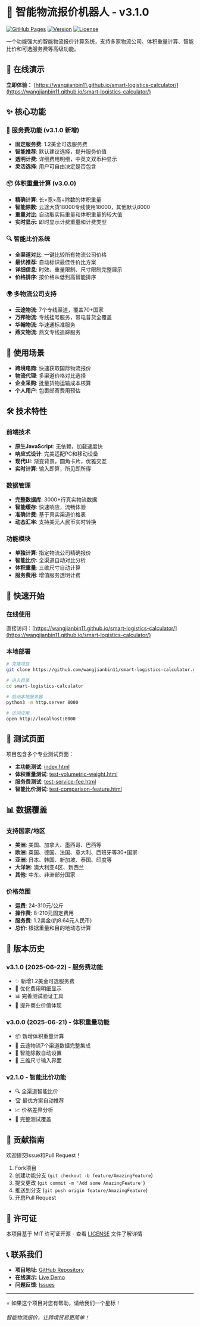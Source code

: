 # 🚀 智能物流报价机器人 - v3.1.0

[![GitHub Pages](https://img.shields.io/badge/GitHub%20Pages-Live%20Demo-brightgreen)](https://wangjianbin11.github.io/smart-logistics-calculator/)
[![Version](https://img.shields.io/badge/Version-v3.1.0-blue)](https://github.com/wangjianbin11/smart-logistics-calculator/releases)
[![License](https://img.shields.io/badge/License-MIT-yellow)](https://opensource.org/licenses/MIT)

一个功能强大的智能物流报价计算系统，支持多家物流公司、体积重量计算、智能比价和可选服务费等高级功能。

## 🌟 在线演示

**立即体验：** [https://wangjianbin11.github.io/smart-logistics-calculator/](https://wangjianbin11.github.io/smart-logistics-calculator/)

## ✨ 核心功能

### 💼 服务费功能 (v3.1.0 新增)
- **固定服务费**: 1.2美金可选服务费
- **智能推荐**: 默认建议选择，提升服务价值
- **透明计费**: 详细费用明细，中英文双币种显示
- **灵活选择**: 用户可自由决定是否包含

### 📦 体积重量计算 (v3.0.0)
- **精确计算**: 长×宽×高÷除数的体积重量
- **智能除数**: 云途大货18000专线使用18000，其他默认8000
- **重量对比**: 自动取实际重量和体积重量的较大值
- **实时显示**: 即时显示计费重量和计费类型

### 🔍 智能比价系统
- **全渠道对比**: 一键比较所有物流公司价格
- **最优推荐**: 自动标识最佳性价比方案
- **详细信息**: 时效、重量限制、尺寸限制完整展示
- **价格排序**: 按价格从低到高智能排序

### 🌍 多物流公司支持
- **云途物流**: 7个专线渠道，覆盖70+国家
- **万邦物流**: 专线挂号服务，带电普货全覆盖
- **华翰物流**: 华速通标准服务
- **燕文物流**: 燕文专线追踪服务

## 🎯 使用场景

- **跨境电商**: 快速获取国际物流报价
- **物流代理**: 多渠道价格对比选择
- **企业采购**: 批量货物运输成本核算
- **个人用户**: 包裹邮寄费用预估

## 🛠️ 技术特性

### 前端技术
- **原生JavaScript**: 无依赖，加载速度快
- **响应式设计**: 完美适配PC和移动设备
- **现代UI**: 渐变背景，圆角卡片，优雅交互
- **实时计算**: 输入即算，所见即所得

### 数据管理
- **完整数据库**: 3000+行真实物流数据
- **智能缓存**: 快速响应，流畅体验
- **准确计费**: 基于真实渠道价格表
- **动态汇率**: 支持美元人民币实时转换

### 功能模块
- **单独计算**: 指定物流公司精确报价
- **智能比价**: 全渠道自动对比分析
- **体积重量**: 三维尺寸自动计算
- **服务费用**: 增值服务透明计费

## 📱 快速开始

### 在线使用
直接访问：[https://wangjianbin11.github.io/smart-logistics-calculator/](https://wangjianbin11.github.io/smart-logistics-calculator/)

### 本地部署
```bash
# 克隆项目
git clone https://github.com/wangjianbin11/smart-logistics-calculator.git

# 进入目录
cd smart-logistics-calculator

# 启动本地服务器
python3 -m http.server 8000

# 访问应用
open http://localhost:8000
```

## 🧪 测试页面

项目包含多个专业测试页面：

- **主功能测试**: [index.html](https://wangjianbin11.github.io/smart-logistics-calculator/index.html)
- **体积重量测试**: [test-volumetric-weight.html](https://wangjianbin11.github.io/smart-logistics-calculator/test-volumetric-weight.html)
- **服务费测试**: [test-service-fee.html](https://wangjianbin11.github.io/smart-logistics-calculator/test-service-fee.html)
- **智能比价测试**: [test-comparison-feature.html](https://wangjianbin11.github.io/smart-logistics-calculator/test-comparison-feature.html)

## 📊 数据覆盖

### 支持国家/地区
- **美洲**: 美国、加拿大、墨西哥、巴西等
- **欧洲**: 英国、德国、法国、意大利、西班牙等30+国家
- **亚洲**: 日本、韩国、新加坡、泰国、印度等
- **大洋洲**: 澳大利亚4区、新西兰
- **其他**: 中东、非洲部分国家

### 价格范围
- **运费**: 24-310元/公斤
- **操作费**: 8-210元固定费用
- **服务费**: 1.2美金(约8.64元人民币)
- **总价**: 根据重量和目的地动态计算

## 🔄 版本历史

### v3.1.0 (2025-06-22) - 服务费功能
- ✨ 新增1.2美金可选服务费
- 🎨 优化费用明细显示
- 📊 完善测试验证工具
- 💼 提升商业价值体现

### v3.0.0 (2025-06-21) - 体积重量功能
- 📦 新增体积重量计算
- 🔧 云途物流7个渠道数据完整集成
- 🧮 智能除数自动设置
- 📏 三维尺寸输入界面

### v2.1.0 - 智能比价功能
- 🔍 全渠道智能比价
- 🏆 最优方案自动推荐
- 📈 价格差异分析
- 💯 完整测试覆盖

## 🤝 贡献指南

欢迎提交Issue和Pull Request！

1. Fork项目
2. 创建功能分支 (`git checkout -b feature/AmazingFeature`)
3. 提交更改 (`git commit -m 'Add some AmazingFeature'`)
4. 推送到分支 (`git push origin feature/AmazingFeature`)
5. 开启Pull Request

## 📄 许可证

本项目基于 MIT 许可证开源 - 查看 [LICENSE](LICENSE) 文件了解详情

## 📞 联系我们

- **项目地址**: [GitHub Repository](https://github.com/wangjianbin11/smart-logistics-calculator)
- **在线演示**: [Live Demo](https://wangjianbin11.github.io/smart-logistics-calculator/)
- **问题反馈**: [Issues](https://github.com/wangjianbin11/smart-logistics-calculator/issues)

---

⭐ 如果这个项目对您有帮助，请给我们一个星标！

*智能物流报价，让跨境贸易更简单！* 